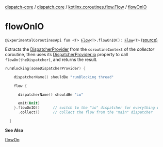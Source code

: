 [dispatch-core](../../index.md) / [dispatch.core](../index.md) / [kotlinx.coroutines.flow.Flow](index.md) / [flowOnIO](./flow-on-i-o.md)

# flowOnIO

`@ExperimentalCoroutinesApi fun <T> `[`Flow`](https://kotlin.github.io/kotlinx.coroutines/kotlinx-coroutines-core/kotlinx.coroutines.flow/-flow/index.html)`<T>.flowOnIO(): `[`Flow`](https://kotlin.github.io/kotlinx.coroutines/kotlinx-coroutines-core/kotlinx.coroutines.flow/-flow/index.html)`<T>` [(source)](https://github.com/RBusarow/Dispatch/tree/master/dispatch-core/src/main/java/dispatch/core/Flow.kt#L45)

Extracts the [DispatcherProvider](../-dispatcher-provider/index.md) from the `coroutineContext` of the *collector* coroutine,
then uses its [DispatcherProvider.io](../-dispatcher-provider/io.md) property to call `flowOn(theDispatcher)`,
and returns the result.

``` kotlin
runBlocking(someDispatcherProvider) {

    dispatcherName() shouldBe "runBlocking thread"

    flow {

      dispatcherName() shouldBe "io"

      emit(Unit)
    }.flowOnIO()      // switch to the "io" dispatcher for everything upstream
      .collect()      // collect the flow from the "main" dispatcher

  }
```

**See Also**

[flowOn](https://kotlin.github.io/kotlinx.coroutines/kotlinx-coroutines-core/kotlinx.coroutines.flow/flow-on.html)


